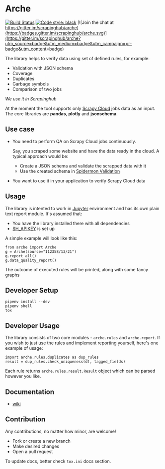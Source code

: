 # Arche

[![Build Status](https://travis-ci.org/scrapinghub/arche.svg?branch=master)](https://travis-ci.org/scrapinghub/arche)
[![Code style: black](https://img.shields.io/badge/code%20style-black-000000.svg)](https://github.com/ambv/black) [![Join the chat at https://gitter.im/scrapinghub/arche](https://badges.gitter.im/scrapinghub/arche.svg)](https://gitter.im/scrapinghub/arche?utm_source=badge&utm_medium=badge&utm_campaign=pr-badge&utm_content=badge)

The library helps to verify data using set of defined rules, for example:
  * Validation with JSON schema
  * Coverage
  * Duplicates
  * Garbage symbols
  * Comparison of two jobs
  
_We use it in Scrapinghub_

At the moment the tool supports only [Scrapy Cloud](https://scrapinghub.com/scrapy-cloud) jobs data as an input. The core libraries are **pandas**, **plotly** and **jsonschema**.

## Use case
* You need to perform QA on Scrapy Cloud jobs continuously.

  Say, you scraped some website and have the data ready in the cloud. A typical approach would be:
    * Create a JSON schema and validate the scrapped data with it
    * Use the created schema in [Spidermon Validation](https://spidermon.readthedocs.io/en/latest/item-validation.html#with-json-schema)
* You want to use it in your application to verify Scrapy Cloud data

## Usage
The library is intented to work in [Jupyter](https://jupyter.org/) environment and has its own plain text report module. It's assumed that:
* You have the library installed there with all dependencies
* [SH_APIKEY](https://github.com/scrapinghub/arche/wiki/Quickstart#environment-variables) is set up

A simple example will look like this:

	from arche import Arche
	g = Arche(source="112358/13/21")
	g.report_all()
	g.data_quality_report()

The outcome of executed rules will be printed, along with some fancy graphs

## Developer Setup

	pipenv install --dev
  	pipenv shell
	tox

##  Developer Usage

The library consists of two core modules - `arche.rules` and `arche.report`. If you wish to just use the rules and implement reporting yourself, here's one example of usage:

	import arche.rules.duplicates as dup_rules
	result = dup_rules.check_uniqueness(df, tagged_fields)

Each rule returns `arche.rules.result.Result` object which can be parsed however you like.

## Documentation

* [wiki](https://github.com/scrapinghub/arche/wiki)
    
## Contribution
Any contributions, no matter how minor, are welcome!

* Fork or create a new branch
* Make desired changes
* Open a pull request

To update docs, better check `tox.ini` docs section.
